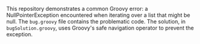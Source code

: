 This repository demonstrates a common Groovy error: a NullPointerException encountered when iterating over a list that might be null.  The `bug.groovy` file contains the problematic code. The solution, in `bugSolution.groovy`, uses Groovy's safe navigation operator to prevent the exception.